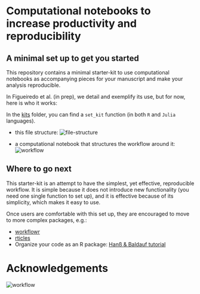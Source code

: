 # Computational notebooks to increase productivity and reproducibility

## A minimal set up to get you started
This repository contains a minimal starter-kit to use computational notebooks as
accompanying pieces for your manuscript and make your analysis reproducible.

In Figueiredo et al. (in prep), we detail and exemplify its use, but for now, here is who it works: 

In the [kits](https://github.com/ludmillafigueiredo/computational_notebooks/tree/master/kits) 
folder, you can find a `set_kit` function (in both `R` and `Julia` languages).

+ this file structure:
![file-structure](https://raw.githubusercontent.com/ludmillafigueiredo/computational_notebooks/master/figures/file_structure.png)

+ a computational notebook that structures the workflow around it:
![workflow](https://raw.githubusercontent.com/ludmillafigueiredo/computational_notebooks/master/figures/workflow.png)

## Where to go next
This starter-kit is an attempt to have the simplest, yet effective, reproducible workflow.
It is simple because it does not introduce new functionality (you need one single function 
to set up), and it is effective because of its simplicity, which makes it easy to use.

Once users are comfortable with this set up, they are encouraged to move to more complex packages, e.g.:

- [workflowr](https://jdblischak.github.io/workflowr/)
- [rticles](https://github.com/rstudio/rticles)
- Organize your code as an R package: [Hanß & Baldauf tutorial](https://selinazitrone.github.io/YoMos2020/index.html) 

# Acknowledgements

![workflow](https://raw.githubusercontent.com/ludmillafigueiredo/computational_notebooks/master/figures/fw_sponsorship.png)
